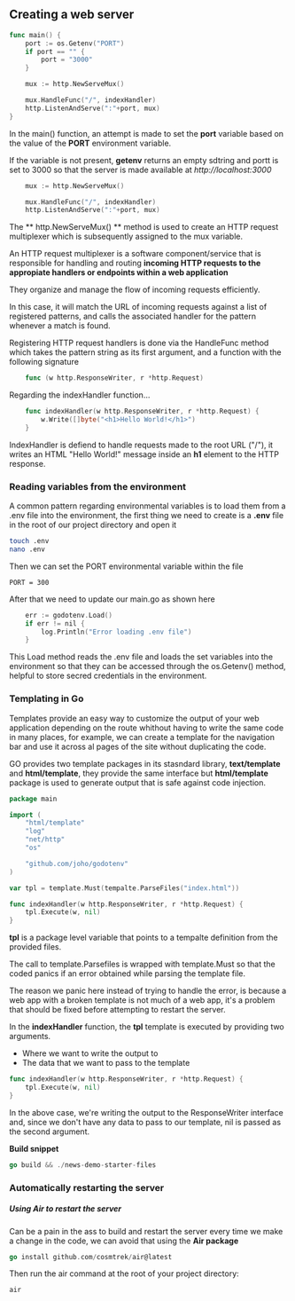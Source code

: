 ## Creating a web server

```go
func main() {
	port := os.Getenv("PORT")
 	if port == "" {
  		port = "3000"
    }

    mux := http.NewServeMux()

    mux.HandleFunc("/", indexHandler)
    http.ListenAndServe(":"+port, mux)
}
```

In the main() function, an attempt is made to set the **port** variable based on the value of the **PORT** environment variable.

If the variable is not present, **getenv** returns an empty sdtring and portt is set to 3000 so that the server is made available at _http://localhost:3000_

```go
	mux := http.NewServeMux()

	mux.HandleFunc("/", indexHandler)
	http.ListenAndServe(":"+port, mux)
```

The ** http.NewServeMux() ** method is used to create an HTTP request multiplexer which is subsequently assigned to the mux variable.

An HTTP request multiplexer is a software component/service that is responsible for handling and routing **incoming HTTP requests to the appropiate handlers or endpoints within a web application**

They organize and manage the flow of incoming requests efficiently.

In this case, it will match the URL of incoming requests against a list of registered patterns, and calls the associated handler for the pattern whenever a match is found.

Registering HTTP request handlers is done via the HandleFunc method which takes the pattern string as its first argument, and a function with the following signature

```go
	func (w http.ResponseWriter, r *http.Request)
```

Regarding the indexHandler function...

```go
	func indexHandler(w http.ResponseWriter, r *http.Request) {
		w.Write([]byte("<h1>Hello World!</h1>")
	}
```

IndexHandler is defiend to handle requests made to the root URL ("/"), it writes an HTML "Hello World!" message inside an **h1** element to the HTTP response.

### Reading variables from the environment

A common pattern regarding environmental variables is to load them from a .env file into the environment, the first thing we need to create is a **.env** file in the root of our project directory and open it

```bash
touch .env
nano .env
```

Then we can set the PORT environmental variable within the file

```
PORT = 300
```

After that we need to update our main.go as shown here

```c
	err := godotenv.Load()
 	if err != nil {
  		log.Println("Error loading .env file")
    }
```

This Load method reads the .env file and loads the set variables into the environment so that they can be accessed through the os.Getenv() method, helpful to store secred credentials in the environment.

### Templating in Go

Templates provide an easy way to customize the output of your web application depending on the route whithout having to write the same code in many places, for example, we can create a template for the navigation bar and use it across al pages of the site without duplicating the code.

GO provides two template packages in its stasndard library, **text/template** and **html/template**, they provide the same interface but **html/template** package is used to generate output that is safe against code injection.

```go
package main

import (
	"html/template"
 	"log"
  	"net/http"
   	"os"

    "github.com/joho/godotenv"
)

var tpl = template.Must(tempalte.ParseFiles("index.html"))

func indexHandler(w http.ResponseWriter, r *http.Request) {
	tpl.Execute(w, nil)
}
```

**tpl** is a package level variable that points to a tempalte definition from the provided files.

The call to template.Parsefiles is wrapped with template.Must so that the coded panics if an error obtained while parsing the template file.

The reason we panic here instead of trying to handle the error, is because a web app with a broken template is not much of a web app, it's a problem that should be fixed before attempting to restart the server.

In the **indexHandler** function, the **tpl** template is executed by providing two arguments.

- Where we want to write the output to
- The data that we want to pass to the template

```go
func indexHandler(w http.ResponseWriter, r *http.Request) {
	tpl.Execute(w, nil)
}
```

In the above case, we're writing the output to the ResponseWriter interface and, since we don't have any data to pass to our template, nil is passed as the second argument.

**Build snippet**

```go
go build && ./news-demo-starter-files
```

### Automatically restarting the server

##### Using Air to restart the server

Can be a pain in the ass to build and restart the server every time we make a change in the code, we can avoid that using the **Air package**

```go
go install github.com/cosmtrek/air@latest
```

Then run the air command at the root of your project directory:

```go
air
```
     